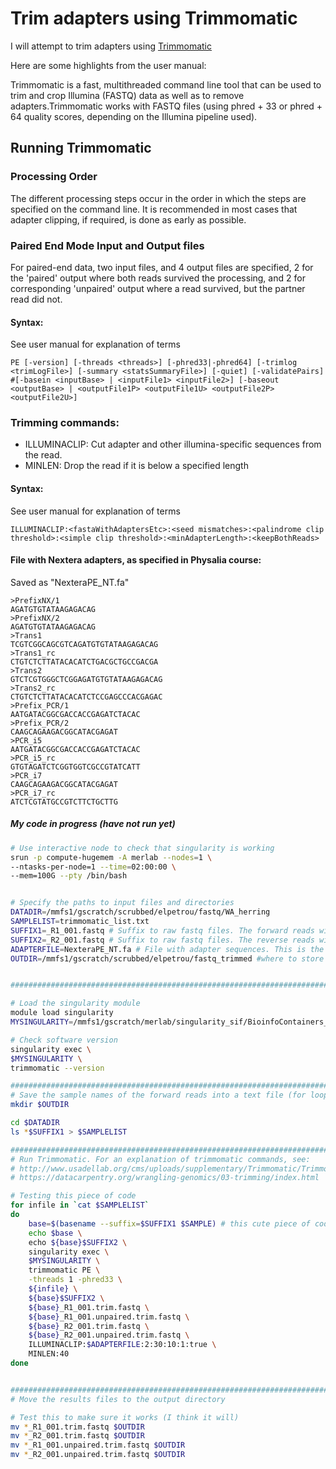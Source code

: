 # Trim adapters using Trimmomatic

I will attempt to trim adapters using [Trimmomatic](http://www.usadellab.org/cms/uploads/supplementary/Trimmomatic/TrimmomaticManual_V0.32.pdf)

Here are some highlights from the user manual:

Trimmomatic is a fast, multithreaded command line tool that can be used to trim and crop Illumina (FASTQ) data as well as to remove adapters.Trimmomatic works with FASTQ files (using phred + 33 or phred + 64 quality scores, depending on the Illumina pipeline used). 

## Running Trimmomatic

### Processing Order
The different processing steps occur in the order in which the steps are specified on the command line. It is recommended in most cases that adapter clipping, if required, is done as early as possible.

### Paired End Mode Input and Output files
For paired-end data, two input files, and 4 output files are specified, 2 for the 'paired' output where both reads survived the processing, and 2 for corresponding 'unpaired' output where a read survived, but the partner read did not.

#### Syntax: 
See user manual for explanation of terms
``` 
PE [-version] [-threads <threads>] [-phred33|-phred64] [-trimlog <trimLogFile>] [-summary <statsSummaryFile>] [-quiet] [-validatePairs] #[-basein <inputBase> | <inputFile1> <inputFile2>] [-baseout <outputBase> | <outputFile1P> <outputFile1U> <outputFile2P> <outputFile2U>]
```

### Trimming commands:

  - ILLUMINACLIP: Cut adapter and other illumina-specific sequences from the read.
  - MINLEN: Drop the read if it is below a specified length


#### Syntax:
See user manual for explanation of terms
```
ILLUMINACLIP:<fastaWithAdaptersEtc>:<seed mismatches>:<palindrome clip threshold>:<simple clip threshold>:<minAdapterLength>:<keepBothReads>
```

#### File with Nextera adapters, as specified in Physalia course:
Saved as "NexteraPE_NT.fa"
```
>PrefixNX/1
AGATGTGTATAAGAGACAG
>PrefixNX/2
AGATGTGTATAAGAGACAG
>Trans1
TCGTCGGCAGCGTCAGATGTGTATAAGAGACAG
>Trans1_rc
CTGTCTCTTATACACATCTGACGCTGCCGACGA
>Trans2
GTCTCGTGGGCTCGGAGATGTGTATAAGAGACAG
>Trans2_rc
CTGTCTCTTATACACATCTCCGAGCCCACGAGAC
>Prefix_PCR/1
AATGATACGGCGACCACCGAGATCTACAC
>Prefix_PCR/2
CAAGCAGAAGACGGCATACGAGAT
>PCR_i5
AATGATACGGCGACCACCGAGATCTACAC
>PCR_i5_rc
GTGTAGATCTCGGTGGTCGCCGTATCATT
>PCR_i7
CAAGCAGAAGACGGCATACGAGAT
>PCR_i7_rc
ATCTCGTATGCCGTCTTCTGCTTG
```

##### My code in progress (have not run yet)

``` bash
# Use interactive node to check that singularity is working
srun -p compute-hugemem -A merlab --nodes=1 \
--ntasks-per-node=1 --time=02:00:00 \
--mem=100G --pty /bin/bash


# Specify the paths to input files and directories
DATADIR=/mmfs1/gscratch/scrubbed/elpetrou/fastq/WA_herring
SAMPLELIST=trimmomatic_list.txt
SUFFIX1=_R1_001.fastq # Suffix to raw fastq files. The forward reads with paired-end data.
SUFFIX2=_R2_001.fastq # Suffix to raw fastq files. The reverse reads with paired-end data. 
ADAPTERFILE=NexteraPE_NT.fa # File with adapter sequences. This is the file that Nina provided in the physalia course. Should check
OUTDIR=/mmfs1/gscratch/scrubbed/elpetrou/fastq_trimmed #where to store output files


##############################################################################

# Load the singularity module
module load singularity
MYSINGULARITY=/mmfs1/gscratch/merlab/singularity_sif/BioinfoContainers_trimmomatic.sif 

# Check software version
singularity exec \
$MYSINGULARITY \
trimmomatic --version

##############################################################################
# Save the sample names of the forward reads into a text file (for looping thru samples later)
mkdir $OUTDIR

cd $DATADIR
ls *$SUFFIX1 > $SAMPLELIST  

##############################################################################
# Run Trimmomatic. For an explanation of trimmomatic commands, see: 
# http://www.usadellab.org/cms/uploads/supplementary/Trimmomatic/TrimmomaticManual_V0.32.pdf
# https://datacarpentry.org/wrangling-genomics/03-trimming/index.html

# Testing this piece of code
for infile in `cat $SAMPLELIST` 
do
	base=$(basename --suffix=$SUFFIX1 $SAMPLE) # this cute piece of code gets the basename of the fastq files
	echo $base \
	echo ${base}$SUFFIX2 \
	singularity exec \
	$MYSINGULARITY \
	trimmomatic PE \
	-threads 1 -phred33 \
	${infile} \
	${base}$SUFFIX2 \
	${base}_R1_001.trim.fastq \
	${base}_R1_001.unpaired.trim.fastq \
	${base}_R2_001.trim.fastq \
	${base}_R2_001.unpaired.trim.fastq \
	ILLUMINACLIP:$ADAPTERFILE:2:30:10:1:true \
	MINLEN:40 
done


#############################################################################
# Move the results files to the output directory

# Test this to make sure it works (I think it will)
mv *_R1_001.trim.fastq $OUTDIR
mv *_R2_001.trim.fastq $OUTDIR
mv *_R1_001.unpaired.trim.fastq $OUTDIR
mv *_R2_001.unpaired.trim.fastq $OUTDIR





```
